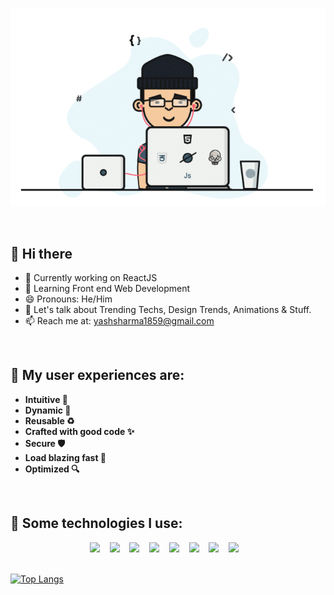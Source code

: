 <p align="center">
  <img src="dev.gif" width="600px" />
</p>

<br/>

## 👋 Hi there 

- 🔭 Currently working on ReactJS
- 🌱 Learning Front end Web Development
- 😄 Pronouns: He/Him
- 💬 Let's talk about Trending Techs, Design Trends, Animations & Stuff.
- 📫 Reach me at: <a href="mailto:yashsharma1859@gmail.com">yashsharma1859@gmail.com</a>

<br/>

 ## 🧨 My user experiences are:

- **Intuitive 🤩**
- **Dynamic 🧬**
- **Reusable ♻️**
- **Crafted with good code ✨**
- **Secure 🛡️**
- **Load blazing fast 🚀**
- **Optimized 🔍**

<br/>

## 🎈 Some technologies I use:

<p align="center">
<code><img height="75" src="https://cdn.worldvectorlogo.com/logos/react-2.svg"></code> &nbsp;&nbsp;
<code><img height="75" src="https://cdn.worldvectorlogo.com/logos/redux.svg"></code> &nbsp;&nbsp;
<code><img height="75" src="https://cdn.worldvectorlogo.com/logos/nodejs-icon.svg"></code> &nbsp;&nbsp;
<!-- <code><img height="75" src="https://cdn.worldvectorlogo.com/logos/express-109.svg"></code> &nbsp;&nbsp; -->
<code><img height="75" src="https://cdn.worldvectorlogo.com/logos/mongodb-icon-1.svg"></code> &nbsp;&nbsp;
<code><img height="75" src="https://cdn.worldvectorlogo.com/logos/postgresql.svg"></code> &nbsp;&nbsp;
<code><img height="75" src="https://cdn.worldvectorlogo.com/logos/typescript.svg"></code> &nbsp;&nbsp;
<code><img height="75" src="https://cdn.worldvectorlogo.com/logos/logo-javascript.svg"></code> &nbsp;&nbsp;
<code><img height="75" src="https://cdn.worldvectorlogo.com/logos/tailwindcss.svg"></code> &nbsp;&nbsp;

<br />
<br />

[![Top Langs](https://github-readme-stats.vercel.app/api/top-langs/?username=yash-sharma01&layout=compact)](https://github.com/yash-sharma01)
